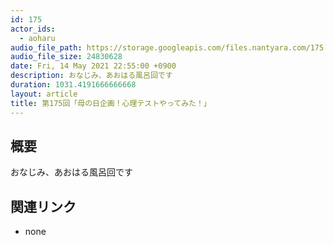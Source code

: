 ```yaml
---
id: 175
actor_ids:
  - aoharu
audio_file_path: https://storage.googleapis.com/files.nantyara.com/175.mp3
audio_file_size: 24830628
date: Fri, 14 May 2021 22:55:00 +0900
description: おなじみ、あおはる風呂回です
duration: 1031.4191666666668
layout: article
title: 第175回「母の日企画！心理テストやってみた！」
---
```

## 概要

おなじみ、あおはる風呂回です

## 関連リンク

* none
